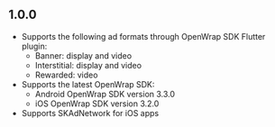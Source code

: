 ## 1.0.0
* Supports the following ad formats through OpenWrap SDK Flutter plugin:
  * Banner: display and video 
  * Interstitial: display and video 
  * Rewarded: video
* Supports the latest OpenWrap SDK:
  * Android OpenWrap SDK version 3.3.0 
  * iOS OpenWrap SDK version 3.2.0
* Supports SKAdNetwork for iOS apps
